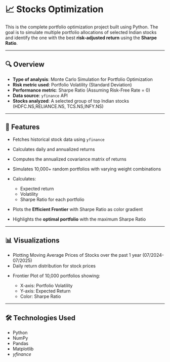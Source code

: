 # 📈 Stocks Optimization

This is the complete portfolio optimization project built using Python. The goal is to simulate multiple portfolio allocations of selected Indian stocks and identify the one with the best **risk-adjusted return** using the **Sharpe Ratio**.

---

## 🔍 Overview

* **Type of analysis**: Monte Carlo Simulation for Portfolio Optimization
* **Risk metric used**: Portfolio Volatility (Standard Deviation)
* **Performance metric**: Sharpe Ratio (Assuming Risk-Free Rate = 0)
* **Data source**: `yfinance` API
* **Stocks analyzed**: A selected group of top Indian stocks (HDFC.NS,RELIANCE.NS, TCS.NS,INFY.NS)

---

## 🚀 Features

* Fetches historical stock data using `yfinance`
* Calculates daily and annualized returns
* Computes the annualized covariance matrix of returns
* Simulates 10,000+ random portfolios with varying weight combinations
* Calculates:

  * Expected return
  * Volatility
  * Sharpe Ratio for each portfolio
* Plots the **Efficient Frontier** with Sharpe Ratio as color gradient
* Highlights the **optimal portfolio** with the maximum Sharpe Ratio

---

## 📊 Visualizations

* Plotting Moving Average Prices of Stocks over the past 1 year (07/2024-07/2025)
* Daily return distribution for stock prices

- Frontier Plot of 10,000 portfolios showing:

  * X-axis: Portfolio Volatility
  * Y-axis: Expected Return
  * Color: Sharpe Ratio

---

## 🛠️ Technologies Used

* Python
* NumPy
* Pandas
* Matplotlib
* *yfinance*
